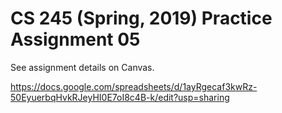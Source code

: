 # CS 245 (Spring, 2019) Practice Assignment 05

See assignment details on Canvas.

https://docs.google.com/spreadsheets/d/1ayRgecaf3kwRz-50EyuerbqHvkRJeyHI0E7oI8c4B-k/edit?usp=sharing

